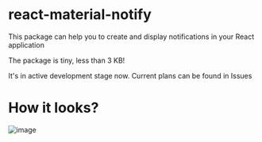 # react-material-notify

This package can help you to create and display notifications in your React application

The package is tiny, less than 3 KB!

It's in active development stage now. Current plans can be found in Issues

# How it looks?
![image](https://user-images.githubusercontent.com/24944339/120903379-81a8bc80-c64e-11eb-8633-db3d73202f15.png)
